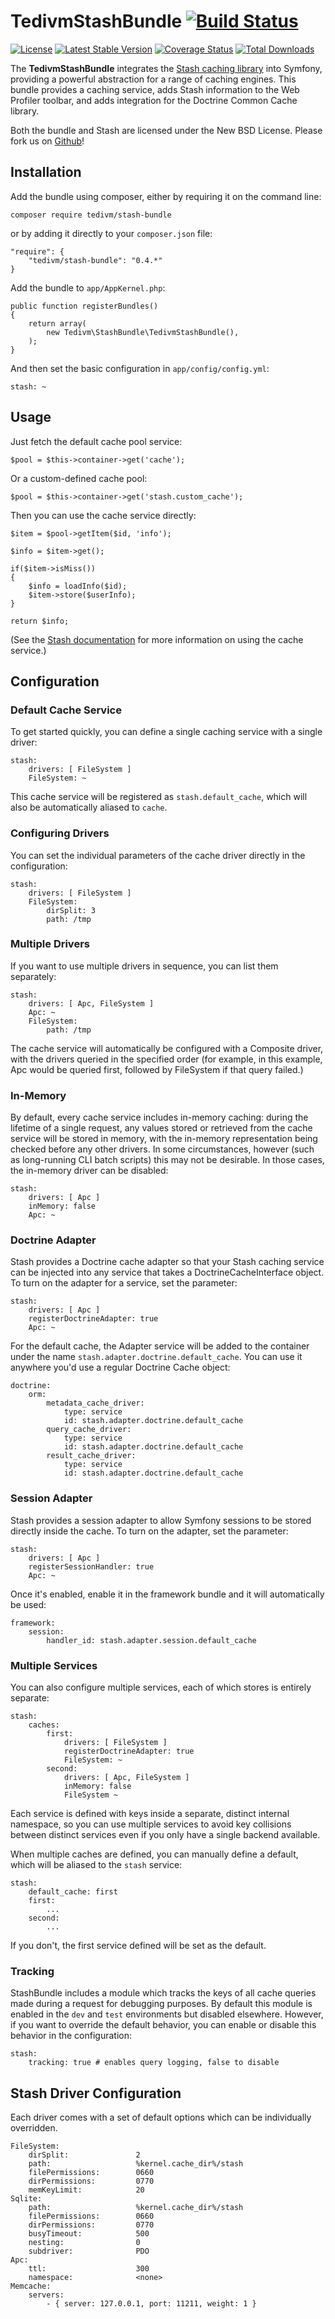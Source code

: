 # TedivmStashBundle [![Build Status](https://secure.travis-ci.org/tedious/TedivmStashBundle.svg?branch=master)](http://travis-ci.org/tedious/TedivmStashBundle)

[![License](http://img.shields.io/packagist/l/tedivm/stash-bundle.svg)](https://github.com/tedious/TedivmStashBundle/blob/master/LICENSE)
[![Latest Stable Version](http://img.shields.io/github/release/tedious/TedivmStashBundle.svg)](https://packagist.org/packages/tedivm/stash-bundle)
[![Coverage Status](http://img.shields.io/coveralls/tedious/TedivmStashBundle.svg)](https://coveralls.io/r/tedious/TedivmStashBundle?branch=master)
[![Total Downloads](http://img.shields.io/packagist/dt/tedivm/stash-bundle.svg)](https://packagist.org/packages/tedivm/stash-bundle)


The **TedivmStashBundle** integrates the [Stash caching library](https://github.com/tedious/Stash) into Symfony, providing a
powerful abstraction for a range of caching engines. This bundle provides a caching service, adds Stash information to
the Web Profiler toolbar, and adds integration for the Doctrine Common Cache library.

Both the bundle and Stash are licensed under the New BSD License. Please fork us on [Github](https://github.com/tedious/TedivmStashBundle)!

## Installation ##

Add the bundle using composer, either by requiring it on the command line:

    composer require tedivm/stash-bundle

or by adding it directly to your `composer.json` file:

    "require": {
        "tedivm/stash-bundle": "0.4.*"
    }

Add the bundle to `app/AppKernel.php`:

    public function registerBundles()
    {
        return array(
            new Tedivm\StashBundle\TedivmStashBundle(),
        );
    }

And then set the basic configuration in `app/config/config.yml`:

`stash: ~`

## Usage ##

Just fetch the default cache pool service:

`$pool = $this->container->get('cache');`

Or a custom-defined cache pool:

`$pool = $this->container->get('stash.custom_cache');`

Then you can use the cache service directly:

    $item = $pool->getItem($id, 'info');

    $info = $item->get();

    if($item->isMiss())
    {
        $info = loadInfo($id);
        $item->store($userInfo);
    }

    return $info;

(See the [Stash documentation](http://stash.tedivm.com/) for more information on using the cache service.)

## Configuration ##

### Default Cache Service ###

To get started quickly, you can define a single caching service with a single driver:

    stash:
        drivers: [ FileSystem ]
        FileSystem: ~

This cache service will be registered as `stash.default_cache`, which will also be automatically aliased to `cache`.

### Configuring Drivers ###

You can set the individual parameters of the cache driver directly in the configuration:

    stash:
        drivers: [ FileSystem ]
        FileSystem:
            dirSplit: 3
            path: /tmp

### Multiple Drivers ###

If you want to use multiple drivers in sequence, you can list them separately:

    stash:
        drivers: [ Apc, FileSystem ]
        Apc: ~
        FileSystem:
            path: /tmp

The cache service will automatically be configured with a Composite driver, with the drivers queried in the specified
order (for example, in this example, Apc would be queried first, followed by FileSystem if that query failed.)

### In-Memory ###

By default, every cache service includes in-memory caching: during the lifetime of a single request, any values stored
or retrieved from the cache service will be stored in memory, with the in-memory representation being checked before
any other drivers. In some circumstances, however (such as long-running CLI batch scripts) this may not be desirable.
In those cases, the in-memory driver can be disabled:

    stash:
        drivers: [ Apc ]
        inMemory: false
        Apc: ~

### Doctrine Adapter ###

Stash provides a Doctrine cache adapter so that your Stash caching service can be injected into any service that takes
a DoctrineCacheInterface object. To turn on the adapter for a service, set the parameter:

    stash:
        drivers: [ Apc ]
        registerDoctrineAdapter: true
        Apc: ~

For the default cache, the Adapter service will be added to the container under the name
`stash.adapter.doctrine.default_cache`. You can use it anywhere you'd use a regular Doctrine Cache object:

    doctrine:
        orm:
            metadata_cache_driver:
                type: service
                id: stash.adapter.doctrine.default_cache
            query_cache_driver:
                type: service
                id: stash.adapter.doctrine.default_cache
            result_cache_driver:
                type: service
                id: stash.adapter.doctrine.default_cache

### Session Adapter ###

Stash provides a session adapter to allow Symfony sessions to be stored directly inside the cache. To turn on the
adapter, set the parameter:

    stash:
        drivers: [ Apc ]
        registerSessionHandler: true
        Apc: ~

Once it's enabled, enable it in the framework bundle and it will automatically be used:

    framework:
        session:
            handler_id: stash.adapter.session.default_cache

### Multiple Services ###

You can also configure multiple services, each of which stores is entirely separate:

    stash:
        caches:
            first:
                drivers: [ FileSystem ]
                registerDoctrineAdapter: true
                FileSystem: ~
            second:
                drivers: [ Apc, FileSystem ]
                inMemory: false
                FileSystem ~

Each service is defined with keys inside a separate, distinct internal namespace, so you can use multiple services to
avoid key collisions between distinct services even if you only have a single backend available.

When multiple caches are defined, you can manually define a default, which will be aliased to the `stash` service:

    stash:
        default_cache: first
        first:
            ...
        second:
            ...

If you don't, the first service defined will be set as the default.

### Tracking ###

StashBundle includes a module which tracks the keys of all cache queries made during a request for debugging purposes.
By default this module is enabled in the `dev` and `test` environments but disabled elsewhere. However, if you want to 
override the default behavior, you can enable or disable this behavior in the configuration:

    stash:
        tracking: true # enables query logging, false to disable

## Stash Driver Configuration ##

Each driver comes with a set of default options which can be individually overridden.

    FileSystem:
        dirSplit:               2
        path:                   %kernel.cache_dir%/stash
        filePermissions:        0660
        dirPermissions:         0770
        memKeyLimit:            20
    Sqlite:
        path:                   %kernel.cache_dir%/stash
        filePermissions:        0660
        dirPermissions:         0770
        busyTimeout:            500
        nesting:                0
        subdriver:              PDO
    Apc:
        ttl:                    300
        namespace:              <none>
    Memcache:
        servers:
            - { server: 127.0.0.1, port: 11211, weight: 1 }
